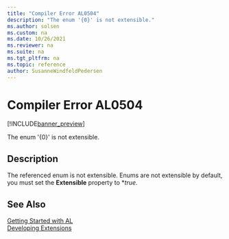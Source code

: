 ```yaml
---
title: "Compiler Error AL0504"
description: "The enum '{0}' is not extensible."
ms.author: solsen
ms.custom: na
ms.date: 10/26/2021
ms.reviewer: na
ms.suite: na
ms.tgt_pltfrm: na
ms.topic: reference
author: SusanneWindfeldPedersen
---
```

[//]: # (START>DO_NOT_EDIT)
[//]: # (IMPORTANT:Do not edit any of the content between here and the END>DO_NOT_EDIT.)
[//]: # (Any modifications should be made in the .xml files in the ModernDev repo.)
# Compiler Error AL0504

[!INCLUDE[banner_preview](../includes/banner_preview.md)]

The enum '{0}' is not extensible.

## Description
The referenced enum is not extensible. Enums are not extensible by default, you must set the **Extensible** property to **true*.  

[//]: # (IMPORTANT: END>DO_NOT_EDIT)
## See Also  
[Getting Started with AL](../devenv-get-started.md)  
[Developing Extensions](../devenv-dev-overview.md)  
